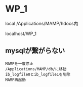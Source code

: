 # WP_1

local
/Applications/MAMP/hdocs内

localhost/WP_1

## mysqlが繋がらない
    MAMPを一度停止
    /Applications/MAMP/db/に移動
    ib_logfile0とib_logfile1を削除
    MAMP再起動

